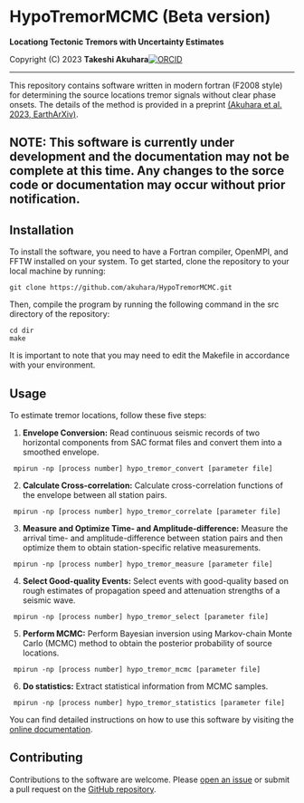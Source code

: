 # HypoTremorMCMC (Beta version)

__Locationg Tectonic Tremors with Uncertainty Estimates__

Copyright (C) 2023 __Takeshi Akuhara__[![ORCID](https://orcid.org/sites/default/files/images/orcid_16x16.png)](https://orcid.org/0000-0002-6129-8459)

---

This repository contains software written in modern fortran (F2008 style) for 
determining the source locations tremor signals without clear phase onsets. The details of the method is provided in a preprint 
[(Akuhara et al. 2023, EarthArXiv)](https://doi.org/10.31223/X59S9J).


 
## __NOTE: This software is currently under development and the documentation may not be complete at this time. Any changes to the sorce code or documentation may occur without prior notification.__

## Installation 

To install the software, you need to have a Fortran compiler, OpenMPI, and FFTW installed on your system.  To get started, clone the repository to your local machine by running:

```
git clone https://github.com/akuhara/HypoTremorMCMC.git 
```

Then, compile the program by running the following command in the src directory of the repository:

```
cd dir
make
``` 

It is important to note that you may need to edit the Makefile in accordance with your environment.

## Usage

To estimate tremor locations, follow these five steps:

1. __Envelope Conversion:__ Read continuous seismic records of two horizontal components from SAC format files and convert them into a smoothed envelope.

```
 mpirun -np [process number] hypo_tremor_convert [parameter file]
```

2. __Calculate Cross-correlation:__ Calculate cross-correlation functions of the envelope between all station pairs.

```
 mpirun -np [process number] hypo_tremor_correlate [parameter file]
```

3. __Measure and Optimize Time- and Amplitude-difference:__ Measure the arrival time- and amplitude-difference between station pairs and then optimize them to obtain station-specific relative measurements.

```
 mpirun -np [process number] hypo_tremor_measure [parameter file]
```

4. __Select Good-quality Events:__ Select events with good-quality based on rough estimates of propagation speed and attenuation strengths of a seismic wave.

```
 mpirun -np [process number] hypo_tremor_select [parameter file]
```

5. __Perform MCMC:__ Perform Bayesian inversion using Markov-chain Monte Carlo (MCMC) method to obtain the posterior probability of source locations.

```
 mpirun -np [process number] hypo_tremor_mcmc [parameter file]
```

6. __Do statistics:__ Extract statistical information from MCMC samples.

```
 mpirun -np [process number] hypo_tremor_statistics [parameter file]
```

You can find detailed instructions on how to use this software by visiting the [online documentation](https://hypotremormcmc.readthedocs.io/en/latest/).

## Contributing

Contributions to the software are welcome. Please [open an issue](https://github.com/akuhara/HypoTremorMCMC/issues) or submit a pull request on the [GitHub repository](https://github.com/akuhara/HypoTremorMCMC).
